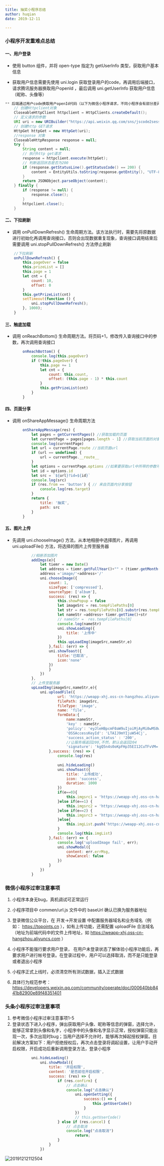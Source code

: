 ```yaml
---
title: 抽奖小程序总结
author: huqian
date: 2019-12-11

---
```


### 小程序开发重难点总结

#### 一、用户登录

* 使用 button 组件，并将 open-type 指定为 getUserInfo 类型，获取用户基本信息

*  获取用户信息需要先使用 uni.login 获取登录用户的code，再调用后端接口，请求腾讯服务器换取用户openId ，最后调用 uni.getUserInfo 获取用户信息（昵称、头像等）

```java
** 后端通过用户code换取用户openId代码（以下为微信小程序请求，不同小程序会有部分差异）**
	// 创建Httpclient对象
    CloseableHttpClient httpclient = HttpClients.createDefault();
    // 定义请求的参数
    URI uri = new URIBuilder("https://api.weixin.qq.com/sns/jscode2session?appid="+appid+"&secret="+secret+"&js_code="+js_code+"&grant_type="+grant_type).build();
    // 创建http GET请求
    HttpGet httpGet = new HttpGet(uri);
    //response 对象
    CloseableHttpResponse response = null;
    try {
        String content = null;
        // 执行http get请求
        response = httpclient.execute(httpGet);
        // 判断返回状态是否为200
        if (response.getStatusLine().getStatusCode() == 200) {
            content = EntityUtils.toString(response.getEntity(), "UTF-8");
        }
        return JSONObject.parseObject(content);
    } finally {
        if (response != null) {
            response.close();
        }
        httpclient.close();
    }
```

#### 二、下拉刷新

* 调用 onPullDownRefresh() 生命周期方法。该方法执行时，需要先将原数据进行初始化再调用查询接口，否则会出现数据重复现象，查询接口调用结束后需要调用 uni.stopPullDownRefresh() 方法停止刷新

```js
    //下拉刷新
    onPullDownRefresh() {
        this.pageOver = false
        this.prizeList = []
        this.page = 1
        let cnt = {
            count: 10,
            offset: 0
    	}
        this.getPrizeList(cnt)
        setTimeout(function () {
    		uni.stopPullDownRefresh();
    	}, 1000);
    }
```

#### 三、触底加载

* 调用 onReachBottom() 生命周期方法。将页码+1，修改传入查询接口中的参数，再次调用查询接口

```js
		onReachBottom() {
			console.log(this.pageOver)
			if (!this.pageOver) {
				this.page += 1
				let cnt = {
					count: this.count,
					offset: (this.page - 1) * this.count
				}
				this.getPrizeList(cnt)
			}
		}
```

#### 四、页面分享

* 调用 onShareAppMessage() 生命周期方法

```js
		onShareAppMessage(res) {
			let pages = getCurrentPages() //获取加载的页面
			let currentPage = pages[pages.length - 1] //获取当前页面的对象
			console.log(currentPage)
			let url = currentPage.route //当前页面url
			if (url == undefined) {
				url = currentPage.__route__
			}
			let options = currentPage.options //如果要获取url中所带的参数可以查看options 
			let id = options.id
			let src = `${url}?id=${id}`
			console.log(src)
			if (res.from == 'button') { // 来自页面内分享按钮
				console.log(res.target)
			}
			return {
				title: '抽奖',
				path: src
			}
		}
```

#### 五、图片上传

* 先调用 uni.chooseImage() 方法，从本地相册中选择图片，再调用 uni.uploadFile() 方法，将选择的图片上传至服务器

```js
			//相册添加图片
			addImgs(e){
				let tiemr = new Date()
				let address = tiemr.getFullYear()+"" + (tiemr.getMonth()+1) + "" + tiemr.getDate();
				address ='image/'+address+'/'
				uni.chooseImage({
					count: 1,
					sizeType: ['compressed'],
					sourceType: ['album'],
					success: (res) => {
						this.showPopup = false
						let imageSrc = res.tempFilePaths[0]
						let str = res.tempFilePaths[0].substr(res.tempFilePaths[0].lastIndexOf('.'))
						let nameStr =address+ tiemr.getTime()+str
						// nameStr =  res.tempFilePaths[0]
						console.log(nameStr)
						uni.showLoading({
						    title: '上传中'
						})
						this.upLoadImg(imageSrc,nameStr,e)
					},fail: (err) => {
					uni.showToast({
						title:'已取消',
						icon:'none'
					})
					}
				})
			},
			// 上传至服务器
			upLoadImg(imageSrc,nameStr,e){
				uni.uploadFile({
						url: 'https://weapp-xhj.oss-cn-hangzhou.aliyuncs.com',
						filePath: imageSrc,
						fileType: 'image',
						name: 'file',
						formData:{
							name:nameStr,
							'key' : nameStr,
							'policy': 'eyJleHBpcmF0aW9uIjoiMjAyMi0wMS0wMVQxMjowMDowMC4wMDBaIiwiY29uZGl0aW9ucyI6W1siY29udGVudC1sZW5ndGgtcmFuZ2UiLDAsMTA0ODU3NjAwMF1dfQ==',
							'OSSAccessKeyId': 'LTAIJ9mYIjuW54Cj', 
							'success_action_status' : '200', 
							//让服务端返回200,不然，默认会返回204
							'signature': 'kgQ5n4s0oKpFHp35EI12CuTFvVM=',
					},success: (res) => {
						console.log(res)
						
						uni.hideLoading()
						uni.showToast({
							title: '上传成功',
							icon: 'success',
							duration: 1000
						})
						if(e==0){
							this.imgsrc1 = 'https://weapp-xhj.oss-cn-hangzhou.aliyuncs.com/'+nameStr
						}else if(e==1) {
							this.imgsrc2 = 'https://weapp-xhj.oss-cn-hangzhou.aliyuncs.com/'+nameStr
						}else if(e==2) {
							this.imgsrc3 = 'https://weapp-xhj.oss-cn-hangzhou.aliyuncs.com/'+nameStr
						}else{
							this.imgList.push('https://weapp-xhj.oss-cn-hangzhou.aliyuncs.com/'+nameStr)
						}
						console.log(this.imgList)
					},fail: (err) => {
						console.log('uploadImage fail', err);
						uni.showModal({
							content: err.errMsg,
							showCancel: false
						})
					}
				})
			}
```

### 微信小程序过审注意事项

1. 小程序本身无bug，真机调试可正常运行

2. 小程序项目中 commen/url.js 文件中的 baseUrl 确认已换为服务器地址

3. 登录微信公众平台，在 开发->开发设置 中配置服务器域名和业务域名（例如： https://topoints.cn ），如有上传功能，还需配置 uploadFile 合法域名（地址为前端代码中的文件上传地址，如 https://weapp-xhj.oss-cn-hangzhou.aliyuncs.com ）

4. 小程序不能强行要求用户登录， 在用户未登录状态了解体验小程序功能后，再要求用户进行帐号登录。在登录过程中，用户可以选择取消，而不是只能登录或者退出小程序

5. 小程序正式上线时，必须清空所有测试数据，插入正式数据

6. 具体行为规范参考： https://developers.weixin.qq.com/community/operate/doc/000640bb8441b82900e89f48351401 

### 头条小程序过审注意事项

1. 参考微信小程序过审注意事项1-5
2. 登录状态下进入小程序，弹出获取用户头像、昵称等信息的弹窗，选择允许，能够正常拿到头像和名字，小程序中的头像和名字显示正常，授权弹窗只能出现一次，多次出现时bug；当用户选择不允许时，能够再次掉起授权弹窗。目前解决方案如下：用户拒绝授权后，再次点击登录将调起设置，让用户手动开启权限，开启成功后重新调用登录方法，登录小程序

```js
            uni.hideLoading()
                uni.showModal({
                    title: '开启权限',
                    content: '是否前往开启权限',
                    success: (res) => {
                        if (res.confirm) {
                            // 点击确认
                            console.log("点击确认")
                                uni.openSetting({
                                    success:() => {
                                        this.getUserCode()
                                    }
                                })
                                // this.getUserCode()
                        } else if (res.cancel) {
                            // 点击取消
                            console.log("点击取消")
                                return;
                        }
                    }
                })
```

![20191212112504](/aha/front/20191212112504.png)
